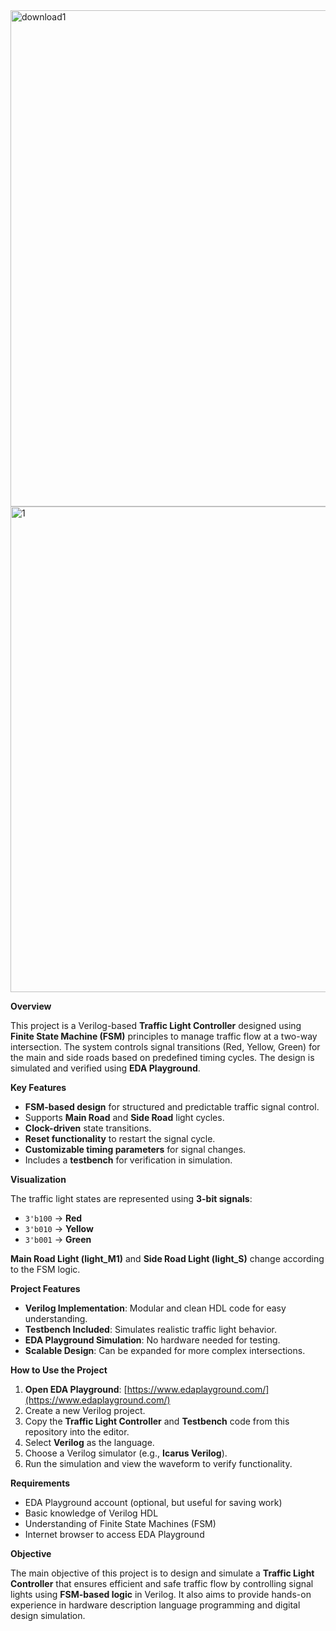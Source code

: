 <img width="1674" height="794" alt="download1" src="https://github.com/user-attachments/assets/ccd5d389-2a6d-494f-9d11-57df97faca6d" />
<img width="1723" height="777" alt="1" src="https://github.com/user-attachments/assets/6d0a4f0d-a066-48d8-b54c-899a1f8d7013" />


**Overview**

This project is a Verilog-based **Traffic Light Controller** designed using **Finite State Machine (FSM)** principles to manage traffic flow at a two-way intersection. The system controls signal transitions (Red, Yellow, Green) for the main and side roads based on predefined timing cycles. The design is simulated and verified using **EDA Playground**.

**Key Features**

* **FSM-based design** for structured and predictable traffic signal control.
* Supports **Main Road** and **Side Road** light cycles.
* **Clock-driven** state transitions.
* **Reset functionality** to restart the signal cycle.
* **Customizable timing parameters** for signal changes.
* Includes a **testbench** for verification in simulation.

**Visualization**

The traffic light states are represented using **3-bit signals**:

* `3'b100` → **Red**
* `3'b010` → **Yellow**
* `3'b001` → **Green**

**Main Road Light (light\_M1)** and **Side Road Light (light\_S)** change according to the FSM logic.

**Project Features**

* **Verilog Implementation**: Modular and clean HDL code for easy understanding.
* **Testbench Included**: Simulates realistic traffic light behavior.
* **EDA Playground Simulation**: No hardware needed for testing.
* **Scalable Design**: Can be expanded for more complex intersections.

**How to Use the Project**

1. **Open EDA Playground**: [https://www.edaplayground.com/](https://www.edaplayground.com/)
2. Create a new Verilog project.
3. Copy the **Traffic Light Controller** and **Testbench** code from this repository into the editor.
4. Select **Verilog** as the language.
5. Choose a Verilog simulator (e.g., **Icarus Verilog**).
6. Run the simulation and view the waveform to verify functionality.

**Requirements**

* EDA Playground account (optional, but useful for saving work)
* Basic knowledge of Verilog HDL
* Understanding of Finite State Machines (FSM)
* Internet browser to access EDA Playground

**Objective**

The main objective of this project is to design and simulate a **Traffic Light Controller** that ensures efficient and safe traffic flow by controlling signal lights using **FSM-based logic** in Verilog. It also aims to provide hands-on experience in hardware description language programming and digital design simulation.
